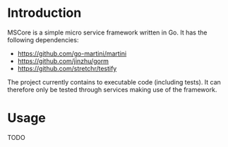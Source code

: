 # Introduction
MSCore is a simple micro service framework written in Go. It has the following dependencies:

- https://github.com/go-martini/martini
- https://github.com/jinzhu/gorm
- https://github.com/stretchr/testify

The project currently contains to executable code (including tests). It can
therefore only be tested through services making use of the framework.


# Usage
TODO
